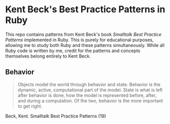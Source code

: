# Kent Beck's Best Practice Patterns in Ruby

This repo contains patterns from Kent Beck's book *Smalltalk Best Practice Patterns* implemented in Ruby. This is purely for educational purposes, allowing me to study both Ruby and these patterns simultaneously. While all Ruby code is written by me, credit for the patterns and concepts themselves belong entirely to Kent Beck.

## Behavior

> Objects model the world through behavior and state. Behavior is the dynamic, active, computational part of the model. State is what is left after behavior is done, how the model is represented before, after, and during a computation. Of the two, behavior is the more important to get right. 

Beck, Kent. Smalltalk Best Practice Patterns (19)

